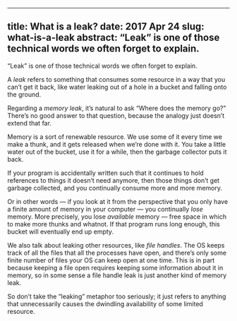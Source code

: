 --------------------------------------------------------------------------------
title:     What is a leak?
date:      2017 Apr 24
slug:      what-is-a-leak
abstract:  “Leak” is one of those technical words we often forget to explain.
--------------------------------------------------------------------------------

“Leak” is one of those technical words we often forget to explain.

A *leak* refers to something that consumes some resource in a way that you can’t
get it back, like water leaking out of a hole in a bucket and falling onto the
ground.

Regarding a *memory leak*, it’s natural to ask “Where does the memory go?”
There’s no good answer to that question, because the analogy just doesn’t extend
that far.

Memory is a sort of renewable resource. We use some of it every time we make a
thunk, and it gets released when we’re done with it. You take a little water out
of the bucket, use it for a while, then the garbage collector puts it back.

If your program is accidentally written such that it continues to hold
references to things it doesn’t need anymore, then those things don’t get
garbage collected, and you continually consume more and more memory.

Or in other words — if you look at it from the perspective that you only have a
finite amount of memory in your computer — you continually *lose* memory. More
precisely, you lose *available* memory — free space in which to make more thunks
and whatnot. If that program runs long enough, this bucket will eventually end
up empty.

We also talk about leaking other resources, like *file handles*. The OS keeps
track of all the files that all the processes have open, and there’s only some
finite number of files your OS can keep open at one time. This is in part
because keeping a file open requires keeping some information about it in
memory, so in some sense a file handle leak is just another kind of memory leak.

So don’t take the “leaking” metaphor too seriously; it just refers to anything
that unnecessarily causes the dwindling availability of some limited resource.
